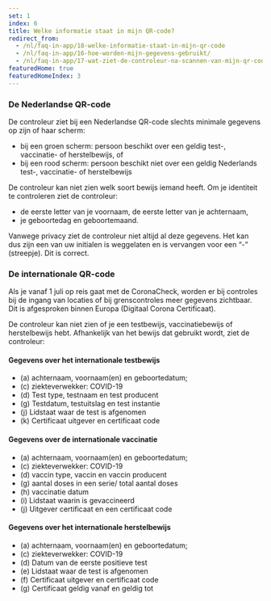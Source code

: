 ```yaml
---
set: 1
index: 6
title: Welke informatie staat in mijn QR-code? 
redirect_from: 
  - /nl/faq-in-app/18-welke-informatie-staat-in-mijn-qr-code
  - /nl/faq-in-app/16-hoe-worden-mijn-gegevens-gebruikt/
  - /nl/faq-in-app/17-wat-ziet-de-controleur-na-scannen-van-mijn-qr-code/
featuredHome: true
featuredHomeIndex: 3
---
```

### De Nederlandse QR-code
De controleur ziet bij een Nederlandse QR-code slechts minimale gegevens op zijn of haar scherm:

- bij een groen scherm: persoon beschikt over een geldig test-, vaccinatie- of herstelbewijs, of
- bij een rood scherm: persoon beschikt niet over een geldig Nederlands test-, vaccinatie- of herstelbewijs

De controleur kan niet zien welk soort bewijs iemand heeft. Om je identiteit te controleren ziet de controleur:
- de eerste letter van je voornaam, de eerste letter van je achternaam,
- je geboortedag en geboortemaand.

Vanwege privacy ziet de controleur niet altijd al deze gegevens. Het kan dus zijn een van uw initialen is weggelaten en is vervangen voor een “-” (streepje). Dit is correct. 

### De internationale QR-code
Als je vanaf 1 juli op reis gaat met de CoronaCheck, worden er bij controles bij de ingang van locaties of bij grenscontroles meer gegevens zichtbaar. Dit is afgesproken binnen Europa (Digitaal Corona Certificaat). 

De controleur kan niet zien of je een testbewijs, vaccinatiebewijs of herstelbewijs hebt. Afhankelijk van het bewijs dat gebruikt wordt, ziet de controleur:

#### Gegevens over het internationale testbewijs

- (a) achternaam, voornaam(en) en geboortedatum;
- (c) ziekteverwekker: COVID-19 
- (d) Test type, testnaam en test producent
- (g) Testdatum, testuitslag en test instantie
- (j) Lidstaat waar de test is afgenomen
- (k) Certificaat uitgever en certificaat code
 
#### Gegevens over de internationale vaccinatie

- (a) achternaam, voornaam(en) en geboortedatum;
- (c) ziekteverwekker: COVID-19 
- (d) vaccin type, vaccin en vaccin producent
- (g) aantal doses in een serie/ total aantal doses
- (h) vaccinatie datum
- (i) Lidstaat waarin is gevaccineerd
- (j) Uitgever certificaat en een certificaat code
 
#### Gegevens over het internationale herstelbewijs

- (a) achternaam, voornaam(en) en geboortedatum;
- (c) ziekteverwekker: COVID-19 
- (d) Datum van de eerste positieve test
- (e) Lidstaat waar de test is afgenomen
- (f) Certificaat uitgever en certificaat code
- (g) Certificaat geldig vanaf en geldig tot
